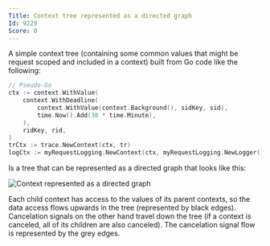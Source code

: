 ```yaml
---
Title: Context tree represented as a directed graph
Id: 9229
Score: 0
---
```

A simple context tree (containing some common values that might be request scoped and included in a context) built from Go code like the following:

```go
// Pseudo-Go
ctx := context.WithValue(
    context.WithDeadline(
        context.WithValue(context.Background(), sidKey, sid),
        time.Now().Add(30 * time.Minute),
    ),
    ridKey, rid,
)
trCtx := trace.NewContext(ctx, tr)
logCtx := myRequestLogging.NewContext(ctx, myRequestLogging.NewLogger())
```

Is a tree that can be represented as a directed graph that looks like this:

![Context represented as a directed graph](http://i.stack.imgur.com/R0CED.png)

Each child context has access to the values of its parent contexts, so the data access flows upwards in the tree (represented by black edges). Cancelation signals on the other hand travel down the tree (if a context is canceled, all of its children are also canceled). The cancelation signal flow is represented by the grey edges.
